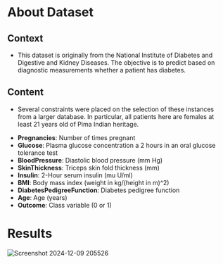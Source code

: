 # About Dataset
## Context
- This dataset is originally from the National Institute of Diabetes and Digestive and Kidney Diseases. The objective is to predict based on diagnostic measurements whether a patient has diabetes.
## Content
- Several constraints were placed on the selection of these instances from a larger database. In particular, all patients here are females at least 21 years old of Pima Indian heritage.
 * **Pregnancies**: Number of times pregnant
 * **Glucose**: Plasma glucose concentration a 2 hours in an oral glucose tolerance test
 * **BloodPressure**: Diastolic blood pressure (mm Hg)
 * **SkinThickness**: Triceps skin fold thickness (mm)
 * **Insulin**: 2-Hour serum insulin (mu U/ml)
 * **BMI**: Body mass index (weight in kg/(height in m)^2)
 * **DiabetesPedigreeFunction**: Diabetes pedigree function
 * **Age**: Age (years)
 * **Outcome**: Class variable (0 or 1)

# Results
![Screenshot 2024-12-09 205526](https://github.com/user-attachments/assets/374281d1-5bc3-4f40-857d-604edcced167)
